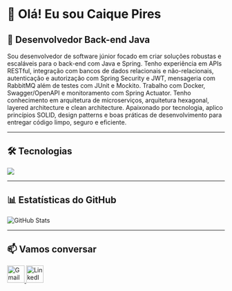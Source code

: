 # 👋 Olá! Eu sou Caique Pires

## 💼 Desenvolvedor Back-end Java

Sou desenvolvedor de software júnior focado em criar soluções robustas e escaláveis para o back-end com Java e Spring. Tenho experiência em APIs RESTful, integração com bancos de dados relacionais e não-relacionais, autenticação e autorização com Spring Security e JWT, mensageria com RabbitMQ além de testes com JUnit e Mockito. Trabalho com Docker, Swagger/OpenAPI e monitoramento com Spring Actuator. Tenho conhecimento em arquitetura de microserviços, arquitetura hexagonal, layered architecture e clean architecture. Apaixonado por tecnologia, aplico princípios SOLID, design patterns e boas práticas de desenvolvimento para entregar código limpo, seguro e eficiente.

---

## 🛠️ Tecnologias

<p align="left">
  <img src="https://skillicons.dev/icons?i=java,spring,rabbitmq,mongodb,redis,mysql,postgres,docker,maven,idea,postman,git,swagger"/>
</p>  

---

## 📊 Estatísticas do GitHub

![GitHub Stats](https://github-readme-stats.vercel.app/api?username=caiquepirs&show_icons=true&theme=radical)

---

## 📫 Vamos conversar

<p align="left">
  <a href="mailto:pirescaiq@gmail.com" target="_blank">
    <img src="https://skillicons.dev/icons?i=gmail" width="40" alt="Gmail"/>
  </a>
  <a href="https://www.linkedin.com/in/caique-pires-8843aa332" target="_blank">
    <img src="https://skillicons.dev/icons?i=linkedin" width="40" alt="LinkedIn"/>
  </a>
</p>
